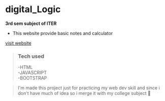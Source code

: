 # digital_Logic

**3rd sem subject of ITER**

- This website provide basic notes and calculator

[visit website](https://abhishek622.github.io/digital_Logic.github.io/)

> ### Tech used
> 
> -HTML <br />
> -JAVASCRIPT <br />
> -BOOTSTRAP <br />

>I'm made this project just for practicing my web dev skill and since i don't have much of idea so i merge it with my college subject 🙂
